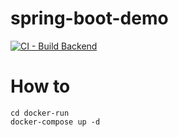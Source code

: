 # spring-boot-demo

[![CI - Build Backend](https://github.com/AlphaIndiaMike/spring-boot-demo/actions/workflows/backend-ci.yml/badge.svg)](https://github.com/AlphaIndiaMike/spring-boot-demo/actions/workflows/backend-ci.yml)

# How to

```
cd docker-run
docker-compose up -d 
```